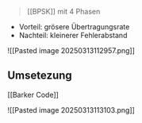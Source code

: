 > [[BPSK]] mit 4 Phasen


- Vorteil: grösere Übertragungsrate
- Nachteil: kleinerer Fehlerabstand

![[Pasted image 20250313112957.png]]

## Umsetezung
[[Barker Code]]

![[Pasted image 20250313113103.png]]